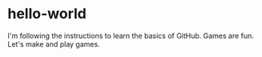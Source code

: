 # hello-world
I'm following the instructions to learn the basics of GitHub.
Games are fun. Let's make and play games.
